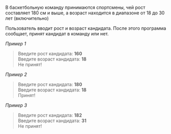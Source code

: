 В баскетбольную команду принимаются спортсмены, чей рост составляет 180 см и выше, а возраст находится в диапазоне от 18 до 30 лет (включительно)

Пользователь вводит рост и возраст кандидата. После этого программа сообщает, принят кандидат в команду или нет.

_Пример 1_  
> Введите рост кандидата: **160**  
> Введите возраст кандидата: **18**  
> Не принят!

_Пример 2_  
> Введите рост кандидата: **180**  
> Введите возраст кандидата: **18**  
> Принят!

_Пример 3_  
> Введите рост кандидата: **182**  
> Введите возраст кандидата: **31**  
> Не принят!
